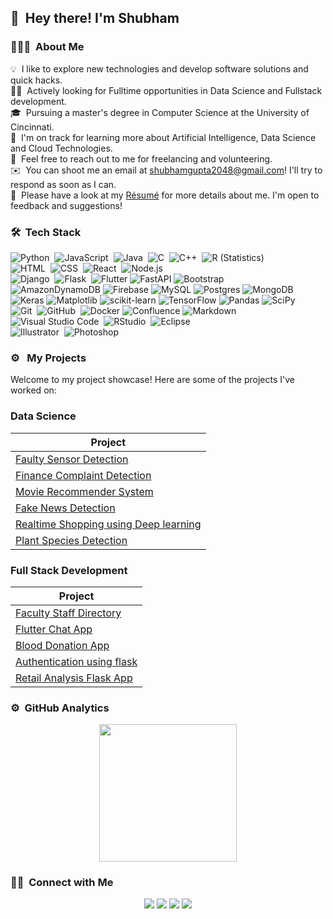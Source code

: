 
 ## 👋 &nbsp;Hey there! I'm Shubham

### 👨🏻‍💻 &nbsp;About Me

💡 &nbsp;I like to explore new technologies and develop software solutions and quick hacks.\
🧑‍💼 &nbsp;Actively looking for Fulltime opportunities in Data Science and Fullstack development.\
🎓 &nbsp;Pursuing a master's degree in Computer Science at the University of Cincinnati.\
🌱 &nbsp;I'm on track for learning more about Artificial Intelligence, Data Science and Cloud Technologies.\
💬 &nbsp;Feel free to reach out to me for freelancing and volunteering.\
✉️ &nbsp;You can shoot me an email at shubhamgupta2048@gmail.com! I'll try to respond as soon as I can.\
📄 &nbsp;Please have a look at my [Résumé](http://shubhamg.me/assets/files/ShubhamGupta-Resume.pdf) for more details about me. I'm open to feedback and suggestions!



### 🛠 &nbsp;Tech Stack

![Python](https://img.shields.io/badge/-Python-05122A?style=flat&logo=python)&nbsp;
![JavaScript](https://img.shields.io/badge/-JavaScript-05122A?style=flat&logo=javascript)&nbsp;
![Java](https://img.shields.io/badge/-Java-05122A?style=flat&logo=Java&logoColor=FFA518)&nbsp;
![C](https://img.shields.io/badge/-C-05122A?style=flat&logo=C&logoColor=A8B9CC)&nbsp;
![C++](https://img.shields.io/badge/-C++-05122A?style=flat&logo=C%2B%2B&logoColor=00599C)&nbsp;
![R (Statistics)](https://img.shields.io/badge/-R-05122A?style=flat&logo=R&logoColor=276DC3)\
![HTML](https://img.shields.io/badge/-HTML-05122A?style=flat&logo=HTML5)&nbsp;
![CSS](https://img.shields.io/badge/-CSS-05122A?style=flat&logo=CSS3&logoColor=1572B6)&nbsp;
![React](https://img.shields.io/badge/-React-05122A?style=flat&logo=react)&nbsp;
![Node.js](https://img.shields.io/badge/-Node.js-05122A?style=flat&logo=node.js)&nbsp;\
![Django](https://img.shields.io/badge/-Django-05122A?style=flat&logo=django&logoColor=092E20)&nbsp;
![Flask](https://img.shields.io/badge/-Flask-05122A?style=flat&logo=flask)&nbsp;
![Flutter](https://img.shields.io/badge/Flutter-%2302569B.svg?style=flat&logo=Flutter&logoColor=white)
![FastAPI](https://img.shields.io/badge/FastAPI-005571?style=flat&logo=fastapi)
![Bootstrap](https://img.shields.io/badge/-Bootstrap-05122A?style=flat&logo=bootstrap&logoColor=563D7C)\
![AmazonDynamoDB](https://img.shields.io/badge/Amazon%20DynamoDB-4053D6?style=flat&logo=Amazon%20DynamoDB&logoColor=white)
![Firebase](https://img.shields.io/badge/Firebase-039BE5?style=flat&logo=Firebase&logoColor=white)
![MySQL](https://img.shields.io/badge/mysql-%2300f.svg?style=flat&logo=mysql&logoColor=white)
![Postgres](https://img.shields.io/badge/postgres-%23316192.svg?style=flat&logo=postgresql&logoColor=white)
![MongoDB](https://img.shields.io/badge/MongoDB-%234ea94b.svg?style=flat&logo=mongodb&logoColor=white)\
![Keras](https://img.shields.io/badge/Keras-%23D00000.svg?style=flat&logo=Keras&logoColor=white)
![Matplotlib](https://img.shields.io/badge/Matplotlib-%23ffffff.svg?style=flat&logo=Matplotlib&logoColor=black)
![scikit-learn](https://img.shields.io/badge/scikit--learn-%23F7931E.svg?style=flat&logo=scikit-learn&logoColor=white)
![TensorFlow](https://img.shields.io/badge/TensorFlow-%23FF6F00.svg?style=flat&logo=TensorFlow&logoColor=white)
![Pandas](https://img.shields.io/badge/pandas-%23150458.svg?style=flat&logo=pandas&logoColor=white)
![SciPy](https://img.shields.io/badge/SciPy-%230C55A5.svg?style=flat&logo=scipy&logoColor=%white)\
![Git](https://img.shields.io/badge/-Git-05122A?style=flat&logo=git)&nbsp;
![GitHub](https://img.shields.io/badge/-GitHub-05122A?style=flat&logo=github)&nbsp;
![Docker](https://img.shields.io/badge/docker-%230db7ed.svg?style=flat&logo=docker&logoColor=white)
![Confluence](https://img.shields.io/badge/confluence-%23172BF4.svg?style=flat&logo=confluence&logoColor=white)
![Markdown](https://img.shields.io/badge/-Markdown-05122A?style=flat&logo=markdown)\
![Visual Studio Code](https://img.shields.io/badge/-Visual%20Studio%20Code-05122A?style=flat&logo=visual-studio-code&logoColor=007ACC)&nbsp;
![RStudio](https://img.shields.io/badge/-RStudio-05122A?style=flat&logo=rstudio)&nbsp;
![Eclipse](https://img.shields.io/badge/-Eclipse-05122A?style=flat&logo=eclipse-ide&logoColor=2C2255)\
![Illustrator](https://img.shields.io/badge/-Illustrator-05122A?style=flat&logo=adobe-illustrator)&nbsp;
![Photoshop](https://img.shields.io/badge/-Photoshop-05122A?style=flat&logo=adobe-photoshop)&nbsp;


### ⚙️ &nbsp; My Projects

Welcome to my project showcase! Here are some of the projects I've worked on:

### Data Science

<div>
  
| Project |
|---------|
| [Faulty Sensor Detection](https://github.com/ShubhamGupta19/Faulty-Sensor-Detection) |
| [Finance Complaint Detection](https://github.com/ShubhamGupta19/Finance-Complaint-Detection) |
| [Movie Recommender System](https://github.com/ShubhamGupta19/Movie-Recommender-System) |
| [Fake News Detection](https://github.com/ShubhamGupta19/Finance-Complaint-Detection) |
| [Realtime Shopping using Deep learning](https://github.com/ShubhamGupta19/Image-Search-Engine-using-Flask) | 
| [Plant Species Detection](https://github.com/ShubhamGupta19/Plant_species_detection) |
</div>

### Full Stack Development

<div>

| Project |
|---------|
| [Faculty Staff Directory](https://github.com/myusername/project4) |
| [Flutter Chat App](https://github.com/ShubhamGupta19/Flutter-Simple-Chat-App) |
| [Blood Donation App](https://github.com/ShubhamGupta19/blood_donation_App_using_Flutter)|
| [Authentication using flask](https://github.com/ShubhamGupta19/Authentication-using-Flask-and-MongoDB) |
| [Retail Analysis Flask App](https://github.com/ShubhamGupta19/Retail-Analysis-Flask-App) |

</div>



### ⚙️ &nbsp;GitHub Analytics

<p align="center">
<a href="https://github.com/ShubhamGupta19">
  <img height="220em" src="https://github-readme-stats-eight-theta.vercel.app/api?username=ShubhamGupta19&show_icons=true&theme=algolia&include_all_commits=true&count_private=true"/>
</a>
</p>

### 🤝🏻 &nbsp;Connect with Me

<p align="center">
<a href="http://www.shubhamg.me"><img src="https://img.shields.io/badge/-shubhamg.me-3423A6?style=flat&logo=Google-Chrome&logoColor=white"/></a>
<a href="https://www.linkedin.com/in/shubham-gupta-664332171/"><img src="https://img.shields.io/badge/-Shubham%20Gupta-0077B5?style=flat&logo=Linkedin&logoColor=white"/></a>
<a href="mailto:shubhamgupta2048@gmail.com"><img src="https://img.shields.io/badge/-shubhamgupta2048@gmail.com-D14836?style=flat&logo=Gmail&logoColor=white"/></a>
<a href="https://instagram.com/__shubham.gupta__"><img src="https://img.shields.io/badge/-@__shubham.gupta__-E4405F?style=flat&logo=Instagram&logoColor=white"/></a>

</p>



